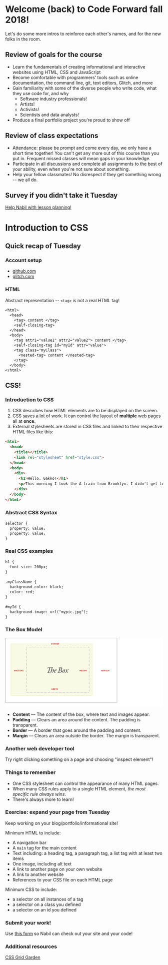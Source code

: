 # Welcome (back) to Code Forward fall 2018!
Let's do some more intros to reinforce each other's names, and for the new folks in the room.

## Review of goals for the course
- Learn the fundamentals of creating informational and interactive websites using HTML, CSS and JavaScript
- Become comfortable with programmers' tools such as online documentation, the command line, git, text editors, Glitch, and more
- Gain familiarity with some of the diverse people who write code, what they use code for, and why
  - Software industry professionals!
  - Artists!
  - Activists!
  - Scientists and data analysts!
- Produce a final portfolio project you're proud to show off

## Review of class expectations
- Attendance: please be prompt and come every day, we only have a short time together! You can't get any more out of this course than you put in. Frequent missed classes will mean gaps in your knowledge.
- Participate in all discussions and complete all assignments to the best of your ability, even when you're not sure about something.
- Help your fellow classmates! No disrespect if they get something wrong -- we all do.

## Survey if you didn't take it Tuesday
[Help Nabil with lesson planning!](https://docs.google.com/forms/d/e/1FAIpQLSde01dLh0cFII7EFCU_cAjMxHzFKJHuIJn5NAFb5-ej4lE8qw/viewform)


# Introduction to CSS
## Quick recap of Tuesday
### Account setup
- [github.com](https://github.com)
- [glitch.com](https://glitch.com)

### HTML
Abstract representation -- `<tag>` is not a real HTML tag!

```
<html>
  <head>
    <tag> content </tag>
    <self-closing-tag>
  </head>
  <body>
    <tag attr1="value1" attr2="value2"> content </tag>
    <self-closing-tag id="myId" attr="value">
    <tag class="myClass">
      <nested-tag> content </nested-tag>
    </tag>
  </body>
</html>
```
## CSS!
### Introduction to CSS
1. CSS describes how HTML elements are to be displayed on the screen.
2. CSS saves a lot of work. It can control the layout of **multiple** web pages all at **once**.
3. External stylesheets are stored in CSS files and linked to their respective HTML files like this:

```HTML
<html>
  <head>
    <title></title>
    <link rel="stylesheet" href="style.css">
  </head>
  <body>
    <div>
      <h1>Hello, Gakko!</h1>
      <p>This morning I took the A train from Brooklyn. I didn't get to sit down smh. But I saw a boy with a drum. He looked like he was on his way to marching band practice.</p>
    </div>
  </body>
</html>
```

### Abstract CSS Syntax
```
selector {
  property: value;
  property: value;
}
```

### Real CSS examples
```
h1 {
  font-size: 200px;
}

.myClassName {
  background-color: black;
  color: red;
}

#myId {
  background-image: url("mypic.jpg");
}
```

### The Box Model
![Every HTML element lives in a box like this.](media/thebox.png)

- **Content** — The content of the box, where text and images appear.
- **Padding** — Clears an area around the content. The padding is transparent.
- **Border** — A border that goes around the padding and content.
- **Margin** —  Clears an area outside the border. The margin is transparent.


### Another web developer tool
Try right clicking something on a page and choosing "inspect element"!
### Things to remember
- One CSS stylesheet can control the appearance of many HTML pages.
- When many CSS rules apply to a single HTML element, *the most specific rule always wins*.
- There's always more to learn!

### Exercise: expand your page from Tuesday
Keep working on your blog/portfolio/informational site!

Minimum HTML to include:
- A navigation bar
- A `main` tag for the main content
- Text including: a heading tag, a paragraph tag, a list tag with at least two items
- One image, including alt text
- A link to another page on your own website
- A link to another website
- References to your CSS file on each HTML page

Minimum CSS to include:
- a selector on all instances of a tag
- a selector on a class you defined
- a selector on an id you defined

### Submit your work!
Use [this form](https://docs.google.com/forms/d/18BYCVEDroWoFx2VbCBYJb7Db-Gf0h0QoUDACoUD2fWc/viewform) so Nabil can check out your site and your code!
### Additional resources
[CSS Grid Garden](http://cssgridgarden.com/)
